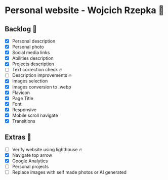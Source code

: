 # Personal website - Wojcich Rzepka 🚀

## Backlog 📖

- [x] Personal description
- [x] Personal photo
- [x] Social media links
- [x] Abilities description
- [x] Projects description
- [ ] Text correction check 🔥
- [ ] Description improvements 🔥
- [x] Images selection
- [x] Images conversion to .webp
- [x] Flavicon
- [x] Page Title
- [x] Font
- [x] Responsive
- [x] Mobile scroll navigate
- [x] Transitions

## Extras 🤔

- [ ] Verify website using lighthouse 🔥
- [x] Navigate top arrow
- [x] Google Analytics
- [ ] Personal projects
- [ ] Replace images with self made photos or AI generated
